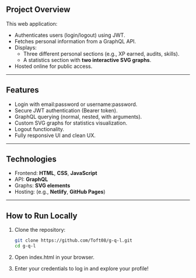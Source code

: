 ## Project Overview

This web application:
- Authenticates users (login/logout) using JWT.
- Fetches personal information from a GraphQL API.
- Displays:
  - Three different personal sections (e.g., XP earned, audits, skills).
  - A statistics section with **two interactive SVG graphs**.
- Hosted online for public access.

---

## Features

-  Login with email:password or username:password.
-  Secure JWT authentication (Bearer token).
-  GraphQL querying (normal, nested, with arguments).
-  Custom SVG graphs for statistics visualization.
-  Logout functionality.
-  Fully responsive UI and clean UX.

---

## Technologies

- Frontend: **HTML**, **CSS**, **JavaScript**
- API: **GraphQL**
- Graphs: **SVG elements**
- Hosting: (e.g., **Netlify**, **GitHub Pages**)

---

## How to Run Locally

1. Clone the repository:

   ```bash
   git clone https://github.com/Toft08/g-q-l.git
   cd g-q-l
   
2. Open index.html in your browser.

3. Enter your credentials to log in and explore your profile!